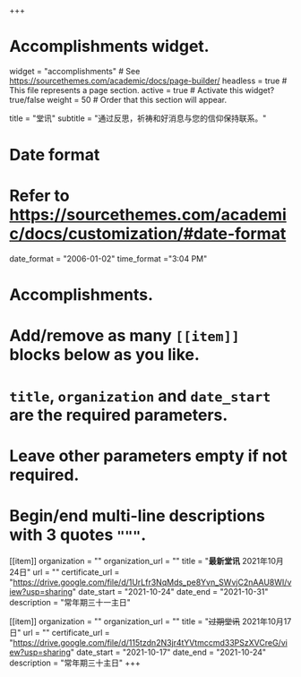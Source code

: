 +++
# Accomplishments widget.
widget = "accomplishments"  # See https://sourcethemes.com/academic/docs/page-builder/
headless = true  # This file represents a page section.
active = true  # Activate this widget? true/false
weight = 50  # Order that this section will appear.

title = "堂讯"
subtitle = "通过反思，祈祷和好消息与您的信仰保持联系。"

# Date format
#   Refer to https://sourcethemes.com/academic/docs/customization/#date-format
date_format = "2006-01-02"
time_format ="3:04 PM"

# Accomplishments.
#   Add/remove as many `[[item]]` blocks below as you like.
#   `title`, `organization` and `date_start` are the required parameters.
#   Leave other parameters empty if not required.
#   Begin/end multi-line descriptions with 3 quotes `"""`.

[[item]]
  organization = ""
  organization_url = ""
  title = "**最新堂讯** 2021年10月24日"
  url = ""
  certificate_url = "https://drive.google.com/file/d/1UrLfr3NqMds_pe8Yvn_SWvjC2nAAU8WI/view?usp=sharing"
  date_start = "2021-10-24"
  date_end = "2021-10-31"
  description = "常年期三十一主日"

[[item]]
  organization = ""
  organization_url = ""
  title = "~~过期堂讯~~ 2021年10月17日"
  url = ""
  certificate_url = "https://drive.google.com/file/d/115tzdn2N3jr4tYVtmccmd33PSzXVCreG/view?usp=sharing"
  date_start = "2021-10-17"
  date_end = "2021-10-24"
  description = "常年期三十主日"
+++
